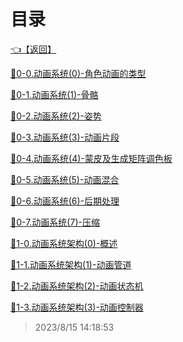 # 目录  


[👈【返回】](/--目录--/游戏和渲染引擎架构/--目录--游戏和渲染引擎架构)  


[📜0-0.动画系统(0)-角色动画的类型](/游戏和渲染引擎架构/动画系统/0-0.动画系统(0)-角色动画的类型)  

[📜0-1.动画系统(1)-骨骼](/游戏和渲染引擎架构/动画系统/0-1.动画系统(1)-骨骼)  

[📜0-2.动画系统(2)-姿势](/游戏和渲染引擎架构/动画系统/0-2.动画系统(2)-姿势)  

[📜0-3.动画系统(3)-动画片段](/游戏和渲染引擎架构/动画系统/0-3.动画系统(3)-动画片段)  

[📜0-4.动画系统(4)-蒙皮及生成矩阵调色板](/游戏和渲染引擎架构/动画系统/0-4.动画系统(4)-蒙皮及生成矩阵调色板)  

[📜0-5.动画系统(5)-动画混合](/游戏和渲染引擎架构/动画系统/0-5.动画系统(5)-动画混合)  

[📜0-6.动画系统(6)-后期处理](/游戏和渲染引擎架构/动画系统/0-6.动画系统(6)-后期处理)  

[📜0-7.动画系统(7)-压缩](/游戏和渲染引擎架构/动画系统/0-7.动画系统(7)-压缩)  

[📜1-0.动画系统架构(0)-概述](/游戏和渲染引擎架构/动画系统/1-0.动画系统架构(0)-概述)  

[📜1-1.动画系统架构(1)-动画管道](/游戏和渲染引擎架构/动画系统/1-1.动画系统架构(1)-动画管道)  

[📜1-2.动画系统架构(2)-动画状态机](/游戏和渲染引擎架构/动画系统/1-2.动画系统架构(2)-动画状态机)  

[📜1-3.动画系统架构(3)-动画控制器](/游戏和渲染引擎架构/动画系统/1-3.动画系统架构(3)-动画控制器)  







> 2023/8/15 14:18:53
